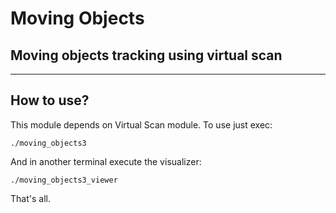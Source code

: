 # Moving Objects

## Moving objects tracking using virtual scan

---

## How to use?
This module depends on Virtual Scan module. To use just exec:

	./moving_objects3
	
And in another terminal execute the visualizer:

	./moving_objects3_viewer
	
That's all.

